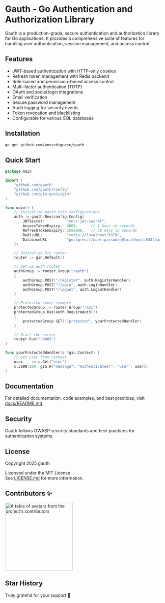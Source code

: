 # Gauth - Go Authentication and Authorization Library

Gauth is a production-grade, secure authentication and authorization library for Go applications. It provides a comprehensive suite of features for handling user authentication, session management, and access control.

## Features

- JWT-based authentication with HTTP-only cookies
- Refresh token management with Redis backend
- Role-based and permission-based access control
- Multi-factor authentication (TOTP)
- OAuth and social login integrations
- Email verification
- Secure password management
- Audit logging for security events
- Token revocation and blacklisting
- Configurable for various SQL databases

## Installation

```bash
go get github.com/amosehiguese/gauth
```

## Quick Start

```go
package main

import (
    "github.com/gauth"
    "github.com/gauth/config"
    "github.com/gin-gonic/gin"
)

func main() {
    // Initialize gauth with configurations
    auth := gauth.New(config.Config{
        JWTSecret:          "your-jwt-secret",
        AccessTokenExpiry:  3600,      // 1 hour in seconds
        RefreshTokenExpiry: 2592000,   // 30 days in seconds
        RedisURL:           "redis://localhost:6379",
        DatabaseURL:        "postgres://user:password@localhost:5432/authdb",
    })

    // Initialize Gin router
    router := gin.Default()

    // Set up auth routes
    authGroup := router.Group("/auth")
    {
        authGroup.POST("/register", auth.RegisterHandler)
        authGroup.POST("/login", auth.LoginHandler)
        authGroup.POST("/logout", auth.LogoutHandler)
    }

    // Protected route example
    protectedGroup := router.Group("/api")
    protectedGroup.Use(auth.RequireAuth())
    {
        protectedGroup.GET("/protected", yourProtectedHandler)
    }

    // Start the server
    router.Run(":8080")
}

func yourProtectedHandler(c *gin.Context) {
    // Get user from context
    user, _ := c.Get("user")
    c.JSON(200, gin.H{"message": "Authenticated!", "user": user})
}
```

## Documentation

For detailed documentation, code examples, and best practices, visit [docs/README.md](docs/README.md).

## Security

Gauth follows OWASP security standards and best practices for authentication systems. 

## License

Copyright 2025 gauth

Licensed under the MIT License. <br/> See [LICENSE.md](LICENSE.md) for more information.



## Contributors ✨

<a href="https://github.com/amosehiguese/gauth/graphs/contributors">
  <p align="left">
    <img width="220" src="https://contrib.rocks/image?repo=amosehiguese/gauth" alt="A table of avatars from the project's contributors" />
  </p>
</a>

## Star History

Truly grateful for your support 💖